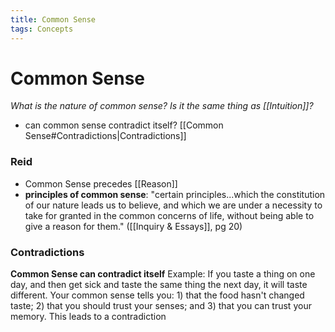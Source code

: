```yaml
---
title: Common Sense
tags: Concepts
---
```

# Common Sense

*What is the nature of common sense?*
*Is it the same thing as [[Intuition]]?*
- can common sense contradict itself? [[Common Sense#Contradictions\|Contradictions]]


### Reid 
- Common Sense precedes [[Reason]]
- **principles of common sense**: "certain principles...which the constitution of our nature leads us to believe, and which we are under a necessity to take for granted in the common concerns of life, without being able to give a reason for them." ([[Inquiry & Essays]], pg 20)


### Contradictions
**Common Sense can contradict itself**
Example: If you taste a thing on one day, and then get sick and taste the same thing the next day, it will taste different. Your common sense tells you: 1) that the food hasn't changed taste; 2) that you should trust your senses; and 3) that you can trust your memory. This leads to a contradiction
